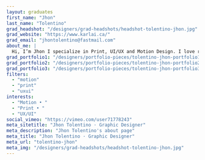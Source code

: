 ```yaml
---
layout: graduates
first_name: "Jhon"
last_name: "Tolentino"
grad_headshot: "/designers/grad-headshots/headshot-tolentino-jhon.jpg"
grad_website: "https://www.karlai.ca/"
grad_email: "jhontolentino@fastmail.com"
about_me: |
  Hi, I’m Jhon I specialize in Print, UI/UX and Motion Design. I love rethinking and changing how you can present a concept to the audience. Want to break the norm than give me a call!
grad_portfolio1: "/designers/portfolio-pieces/tolentino-jhon-portfolio1.jpg"
grad_portfolio2: "/designers/portfolio-pieces/tolentino-jhon-portfolio2.jpg"
grad_portfolio3: "/designers/portfolio-pieces/tolentino-jhon-portfolio3.jpg"
filters:
  - "motion"
  - "print"
  - "uxui"
interests:
  - "Motion • "
  - "Print • "
  - "UX/UI"
social_vimeo: "https://vimeo.com/user71778243"
meta_sitetitle: "Jhon Tolentino · Graphic Designer"
meta_description: "Jhon Tolentino's about page"
meta_title: "Jhon Tolentino · Graphic Designer"
meta_url: "tolentino-jhon"
meta_img: "/designers/grad-headshots/headshot-tolentino-jhon.jpg"
---
```


